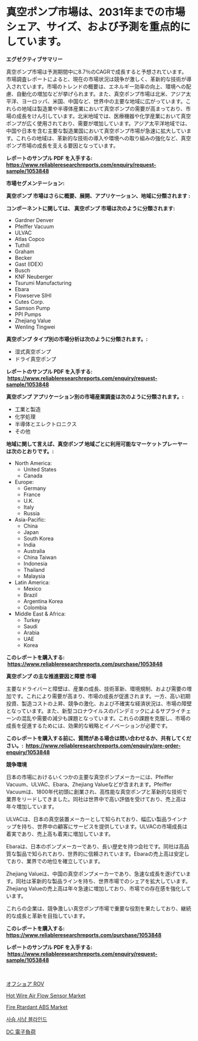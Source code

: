 <p><h1>真空ポンプ市場は、2031年までの市場シェア、サイズ、および予測を重点的にしています。</h1></p><p><strong>エグゼクティブサマリー</strong></p>
<p><p>真空ポンプ市場は予測期間中に8.7％のCAGRで成長すると予想されています。市場調査レポートによると、現在の市場状況は競争が激しく、革新的な技術が導入されています。市場のトレンドの概要は、エネルギー効率の向上、環境への配慮、自動化の増加などが挙げられます。また、真空ポンプ市場は北米、アジア太平洋、ヨーロッパ、米国、中国など、世界中の主要な地域に広がっています。これらの地域は製造業や半導体産業において真空ポンプの需要が高まっており、市場の成長をけん引しています。北米地域では、医療機器や化学産業において真空ポンプが広く使用されており、需要が増加しています。アジア太平洋地域では、中国や日本を含む主要な製造業国において真空ポンプ市場が急速に拡大しています。これらの地域は、革新的な技術の導入や環境への取り組みの強化など、真空ポンプ市場の成長を支える要因となっています。</p></p>
<p><strong>レポートのサンプル PDF を入手する: <a href="https://www.reliableresearchreports.com/enquiry/request-sample/1053848">https://www.reliableresearchreports.com/enquiry/request-sample/1053848</a></strong></p>
<p><strong>市場セグメンテーション:</strong></p>
<p><strong> 真空ポンプ 市場はさらに概要、展開、アプリケーション、地域に分類されます :</strong></p>
<p><strong>コンポーネントに関しては、 真空ポンプ 市場は次のように分類されます: &nbsp;</strong></p>
<p><ul><li>Gardner Denver</li><li>Pfeiffer Vacuum</li><li>ULVAC</li><li>Atlas Copco</li><li>Tuthill</li><li>Graham</li><li>Becker</li><li>Gast (IDEX)</li><li>Busch</li><li>KNF Neuberger</li><li>Tsurumi Manufacturing</li><li>Ebara</li><li>Flowserve SIHI</li><li>Cutes Corp.</li><li>Samson Pump</li><li>PPI Pumps</li><li>Zhejiang Value</li><li>Wenling Tingwei</li></ul></p>
<p><strong> 真空ポンプ タイプ別の市場分析は次のように分類されます。:</strong></p>
<p><ul><li>湿式真空ポンプ</li><li>ドライ真空ポンプ</li></ul></p>
<p><strong>レポートのサンプル PDF を入手する: &nbsp;<a href="https://www.reliableresearchreports.com/enquiry/request-sample/1053848">https://www.reliableresearchreports.com/enquiry/request-sample/1053848</a></strong></p>
<p><strong> 真空ポンプ アプリケーション別の市場産業調査は次のように分類されます。:</strong></p>
<p><ul><li>工業と製造</li><li>化学処理</li><li>半導体とエレクトロニクス</li><li>その他</li></ul></p>
<p><strong>地域に関して言えば、真空ポンプ 地域ごとに利用可能なマーケットプレーヤーは次のとおりです。:</strong></p>
<p><ul>
    <li>
        North America:
        <ul>
            <li>United States</li>
            <li>Canada</li>
        </ul>
    </li>
    <li>
        Europe:
        <ul>
            <li>Germany</li>
            <li>France</li>
            <li>U.K.</li>
            <li>Italy</li>
            <li>Russia</li>
        </ul>
    </li>
    <li>
        Asia-Pacific:
        <ul>
            <li>China</li>
            <li>Japan</li>
            <li>South Korea</li>
            <li>India</li>
            <li>Australia</li>
            <li>China Taiwan</li>
            <li>Indonesia</li>
            <li>Thailand</li>
            <li>Malaysia</li>
        </ul>
    </li>
    <li>
        Latin America:
        <ul>
            <li>Mexico</li>
            <li>Brazil</li>
            <li>Argentina Korea</li>
            <li>Colombia</li>
        </ul>
    </li>
    <li>
        Middle East & Africa:
        <ul>
            <li>Turkey</li>
            <li>Saudi</li>
            <li>Arabia</li>
            <li>UAE</li>
            <li>Korea</li>
        </ul>
    </li>
    </ul></p>
<p><strong>このレポートを購入する: &nbsp;<a href="https://www.reliableresearchreports.com/purchase/1053848">https://www.reliableresearchreports.com/purchase/1053848</a></strong></p>
<p><strong>真空ポンプ の主な推進要因と障壁 市場</strong></p>
<p><p>主要なドライバーと障壁は、産業の成長、技術革新、環境規制、および需要の増加です。これにより需要が高まり、市場の成長が促進されます。一方、高い初期投資、製造コストの上昇、競争の激化、および不確実な経済状況は、市場の障壁となっています。また、新型コロナウイルスのパンデミックによるサプライチェーンの混乱や需要の減少も課題となっています。これらの課題を克服し、市場の成長を促進するためには、効果的な戦略とイノベーションが必要です。</p></p>
<p><strong>このレポートを購入する前に、質問がある場合は問い合わせるか、共有してください。:&nbsp; <a href="https://www.reliableresearchreports.com/enquiry/pre-order-enquiry/1053848">https://www.reliableresearchreports.com/enquiry/pre-order-enquiry/1053848</a></strong></p>
<p><strong>競争環境</strong></p>
<p><p>日本の市場におけるいくつかの主要な真空ポンプメーカーには、Pfeiffer Vacuum、ULVAC、Ebara、Zhejiang Valueなどが含まれます。Pfeiffer Vacuumは、1800年代初頭に創業され、高性能な真空ポンプと革新的な技術で業界をリードしてきました。同社は世界中で高い評価を受けており、売上高は年々増加しています。</p><p>ULVACは、日本の真空装置メーカーとして知られており、幅広い製品ラインナップを持ち、世界中の顧客にサービスを提供しています。ULVACの市場成長は着実であり、売上高も着実に増加しています。</p><p>Ebaraは、日本のポンプメーカーであり、長い歴史を持つ会社です。同社は高品質な製品で知られており、世界的に信頼されています。Ebaraの売上高は安定しており、業界での地位を確立しています。</p><p>Zhejiang Valueは、中国の真空ポンプメーカーであり、急速な成長を遂げています。同社は革新的な製品ラインを持ち、世界市場でのシェアを拡大しています。Zhejiang Valueの売上高は年々急速に増加しており、市場での存在感を強化しています。</p><p>これらの企業は、競争激しい真空ポンプ市場で重要な役割を果たしており、継続的な成長と革新を目指しています。</p></p>
<p><strong>このレポートを購入する: &nbsp; <a href="https://www.reliableresearchreports.com/purchase/1053848">https://www.reliableresearchreports.com/purchase/1053848</a></strong></p>
<p><strong>レポートのサンプル PDF を入手する: &nbsp;<a href="https://www.reliableresearchreports.com/enquiry/request-sample/1053848">https://www.reliableresearchreports.com/enquiry/request-sample/1053848</a></strong><strong></strong></p>
<p>&nbsp;</p>
<p><p><a href="https://github.com/cbigkbh02719/Market-Research-Report-List-1/blob/main/8477993189982.md">オフショア ROV</a></p><p><a href="https://skillful-vermicelli-b89.notion.site/Hot-Wire-Air-Flow-Sensor-Market-Size-2024-2031-Global-Industrial-Analysis-Key-Geographical-Region-ddbc88d5d48046e38833b9a55cf39a98">Hot Wire Air Flow Sensor Market</a></p><p><a href="https://issuu.com/reportprime-2/docs/fire-rtardant-abs-market-size-2030.pptx">Fire Rtardant ABS Market</a></p><p><a href="https://github.com/oajzkywllm460/Market-Research-Report-List-1/blob/main/6040749189856.md">사슴 사냥 블라인드</a></p><p><a href="https://github.com/mreklxf44233/Market-Research-Report-List-1/blob/main/7603801189981.md">DC 電子負荷</a></p></p>